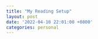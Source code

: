 ```yaml
---
title: "My Reading Setup"
layout: post
date: '2022-04-10 22:01:00 +0800'
categories: personal
---
```


